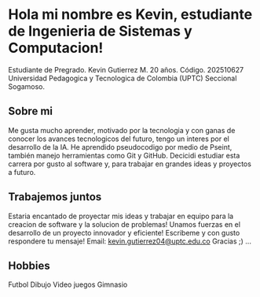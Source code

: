 # Hola mi nombre es Kevin, estudiante de Ingenieria de Sistemas y Computacion!
Estudiante de Pregrado.
Kevin Gutierrez M.
20 años.
Código. 202510627
Universidad Pedagogica y Tecnologica de Colombia (UPTC)
Seccional Sogamoso.
## Sobre mi
Me gusta mucho aprender, motivado por la tecnologia y con ganas de conocer los avances tecnologicos del futuro, tengo un interes por el desarrollo de la IA.
He aprendido pseudocodigo por medio de Pseint, también manejo herramientas como Git y GitHub.
Decicidi estudiar esta carrera por gusto al software y, para trabajar en grandes ideas y proyectos a futuro.
## Trabajemos juntos
Estaria encantado de proyectar mis ideas y trabajar en equipo para la creacion de software y la solucion de problemas!
Unamos fuerzas en el desarrollo de un proyecto innovador y eficiente!
Escribeme y con gusto respondere tu mensaje!
Email: kevin.gutierrez04@uptc.edu.co
Gracias ;)
...
## Hobbies
Futbol
Dibujo
Video juegos
Gimnasio
